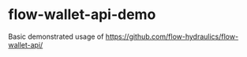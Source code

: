 # flow-wallet-api-demo
Basic demonstrated usage of https://github.com/flow-hydraulics/flow-wallet-api/
